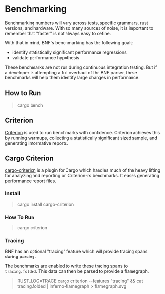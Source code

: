 # Benchmarking

Benchmarking numbers will vary across tests, specific grammars, rust versions, and hardware. With so many sources of noise, it is important to remember that "faster" is not always easy to define.

With that in mind, BNF's benchmarking has the following goals:
* identify statistically significant performance regressions
* validate performance hypothesis

These benchmarks are not run during continuous integration testing. But if a developer is attempting a full overhaul of the BNF parser, these benchmarks will help them identify large changes in performance.

## How to Run

> cargo bench

## Criterion

[Criterion][criterion] is used to run benchmarks with confidence. Criterion achieves this by running warmups, collecting a statistically significant sized sample, and generating informative reports.

## Cargo Criterion

[cargo-criterion][cargo-criterion] is a plugin for Cargo which handles much of the heavy lifting for analyzing and reporting on Criterion-rs benchmarks. It eases generating performance report files.

### Install

> cargo install cargo-criterion

### How To Run

> cargo criterion

[criterion]: https://crates.io/crates/criterion
[cargo-criterion]: https://github.com/bheisler/cargo-criterion

### Tracing

BNF has an optional "tracing" feature which will provide tracing spans during parsing.

The benchmarks are enabled to write these tracing spans to `tracing.folded`. This data can then be parsed to provide a flamegraph.

> RUST_LOG=TRACE cargo criterion --features "tracing" && cat tracing.folded | inferno-flamegraph > flamegraph.svg
